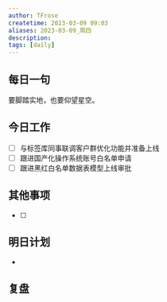 ```yaml
---
author: TFrose
createtime: 2023-03-09 09:03
aliases: 2023-03-09_周四
description:
tags: [daily]
---
```


## 每日一句
要脚踏实地，也要仰望星空。

## 今日工作
- [ ] 与标签库同事联调客户群优化功能并准备上线
- [ ] 跟进国产化操作系统账号白名单申请
- [ ] 跟进黑红白名单数据表模型上线审批

## 其他事项
- [ ] 

## 明日计划
- 

## 复盘

